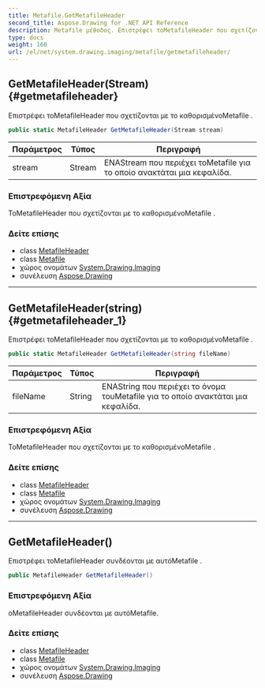 ```yaml
---
title: Metafile.GetMetafileHeader
second_title: Aspose.Drawing for .NET API Reference
description: Metafile μέθοδος. Επιστρέφει τοMetafileHeader που σχετίζονται με το καθορισμένοMetafile .
type: docs
weight: 160
url: /el/net/system.drawing.imaging/metafile/getmetafileheader/
---
```

## GetMetafileHeader(Stream) {#getmetafileheader}

Επιστρέφει τοMetafileHeader που σχετίζονται με το καθορισμένοMetafile .

```csharp
public static MetafileHeader GetMetafileHeader(Stream stream)
```

| Παράμετρος | Τύπος | Περιγραφή |
| --- | --- | --- |
| stream | Stream | ΕΝΑStream που περιέχει τοMetafile για το οποίο ανακτάται μια κεφαλίδα. |

### Επιστρεφόμενη Αξία

ΤοMetafileHeader που σχετίζονται με το καθορισμένοMetafile .

### Δείτε επίσης

* class [MetafileHeader](../../metafileheader/)
* class [Metafile](../)
* χώρος ονομάτων [System.Drawing.Imaging](../../metafile/)
* συνέλευση [Aspose.Drawing](../../../)

---

## GetMetafileHeader(string) {#getmetafileheader_1}

Επιστρέφει τοMetafileHeader που σχετίζονται με το καθορισμένοMetafile .

```csharp
public static MetafileHeader GetMetafileHeader(string fileName)
```

| Παράμετρος | Τύπος | Περιγραφή |
| --- | --- | --- |
| fileName | String | ΕΝΑString που περιέχει το όνομα τουMetafile για το οποίο ανακτάται μια κεφαλίδα. |

### Επιστρεφόμενη Αξία

ΤοMetafileHeader που σχετίζονται με το καθορισμένοMetafile .

### Δείτε επίσης

* class [MetafileHeader](../../metafileheader/)
* class [Metafile](../)
* χώρος ονομάτων [System.Drawing.Imaging](../../metafile/)
* συνέλευση [Aspose.Drawing](../../../)

---

## GetMetafileHeader()

Επιστρέφει τοMetafileHeader συνδέονται με αυτόMetafile .

```csharp
public MetafileHeader GetMetafileHeader()
```

### Επιστρεφόμενη Αξία

οMetafileHeader συνδέονται με αυτόMetafile.

### Δείτε επίσης

* class [MetafileHeader](../../metafileheader/)
* class [Metafile](../)
* χώρος ονομάτων [System.Drawing.Imaging](../../metafile/)
* συνέλευση [Aspose.Drawing](../../../)


